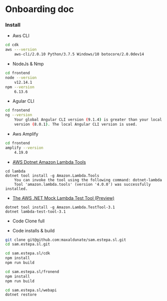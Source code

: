 # Onboarding doc

### Install

* Aws CLI
```bash
cd cdk
aws ---version
    aws-cli/2.0.10 Python/3.7.5 Windows/10 botocore/2.0.0dev14
```

* NodeJs & Nmp
```bash
cd frontend
node --version
    v12.14.1
npm --version
    6.13.6
```

* Agular CLI
```bash
cd frontend
ng --version
    Your global Angular CLI version (9.1.4) is greater than your local
    version (8.0.1). The local Angular CLI version is used.
```

* Aws Amplify
```bash
cd frontend
amplify --version
    4.19.0
```

* [AWS Dotnet Amazon Lambda Tools](https://github.com/aws/aws-extensions-for-dotnet-cli)
```
cd lambda
dotnet tool install -g Amazon.Lambda.Tools
    You can invoke the tool using the following command: dotnet-lambda
    Tool 'amazon.lambda.tools' (version '4.0.0') was successfully installed.
```

* [The AWS .NET Mock Lambda Test Tool (Preview)](https://github.com/aws/aws-lambda-dotnet/tree/master/Tools/LambdaTestTool#skip-using-the-web-interface)
```
dotnet tool install -g Amazon.Lambda.TestTool-3.1
dotnet lambda-test-tool-3.1
```


* Code
Clone full 

* Code installs & build
```bash
git clone git@github.com:maxaldunate/sam.estepa.sl.git
cd sam.estepa.sl.git

cd sam.estepa.sl/cdk
npm install
npm run build

cd sam.estepa.sl/fronend
npm install
npm run build

cd sam.estepa.sl/webapi
dotnet restore
```


